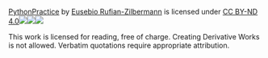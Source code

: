 [PythonPractice](<https://github.com/ERufian/PythonPractice>) by [Eusebio Rufian-Zilbermann](<https://www.linkedin.com/in/erufian/>) is licensed under [CC BY-ND 4.0![](<https://mirrors.creativecommons.org/presskit/icons/cc.svg?ref=chooser-v1>)![](<https://mirrors.creativecommons.org/presskit/icons/by.svg?ref=chooser-v1>)![](<https://mirrors.creativecommons.org/presskit/icons/nd.svg?ref=chooser-v1>)](<https://creativecommons.org/licenses/by-nd/4.0/?ref=chooser-v1>)


This work is licensed for reading, free of charge. 
Creating Derivative Works is not allowed.
Verbatim quotations require appropriate attribution.